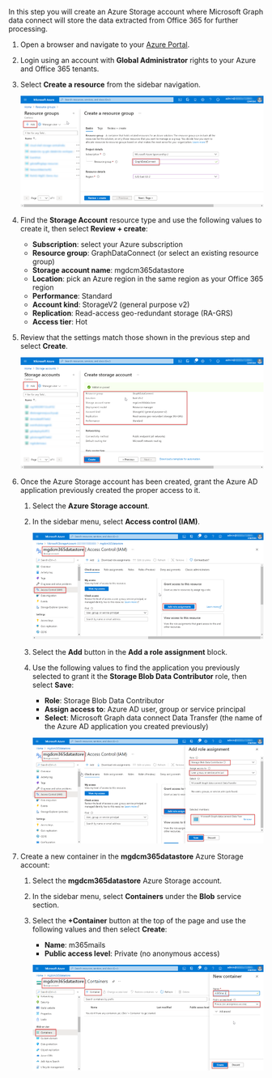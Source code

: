 <!-- markdownlint-disable MD002 MD041 -->

In this step you will create an Azure Storage account where Microsoft Graph data connect will store the data extracted from Office 365 for further processing.

1. Open a browser and navigate to your [Azure Portal](https://portal.azure.com/).

1. Login using an account with **Global Administrator** rights to your Azure and Office 365 tenants.

1. Select **Create a resource** from the sidebar navigation.

    ![Azure-Storage-Create](images/data-connect-azure-storage-create.png)

1. Find the **Storage Account** resource type and use the following values to create it, then select **Review + create**:

    - **Subscription**: select your Azure subscription
    - **Resource group**: GraphDataConnect (or select an existing resource group)
    - **Storage account name**: mgdcm365datastore
    - **Location**: pick an Azure region in the same region as your Office 365 region
    - **Performance**: Standard
    - **Account kind**: StorageV2 (general purpose v2)
    - **Replication**: Read-access geo-redundant storage (RA-GRS)
    - **Access tier**: Hot

1. Review that the settings match those shown in the previous step and select **Create**.

    ![Azure-Storage-Review](images/data-connect-azure-storage-review.png)

1. Once the Azure Storage account has been created, grant the Azure AD application previously created the proper access to it.

    1. Select the **Azure Storage account**.
    1. In the sidebar menu, select **Access control (IAM)**.

        ![Azure-Storage-IAM](images/data-connect-azure-storage-iam.png)

    1. Select the **Add** button in the **Add a role assignment** block.
    1. Use the following values to find the application you previously selected to grant it the **Storage Blob Data Contributor** role, then select **Save**:

        - **Role**: Storage Blob Data Contributor
        - **Assign access to**: Azure AD user, group or service principal
        - **Select**: Microsoft Graph data connect Data Transfer (the name of the Azure AD application you created previously)

        ![Azure-Storage-Role](images/data-connect-azure-storage-role.png)

1. Create a new container in the **mgdcm365datastore** Azure Storage account:

    1. Select the **mgdcm365datastore** Azure Storage account.
    1. In the sidebar menu, select **Containers** under the **Blob** service section.
    1. Select the **+Container** button at the top of the page and use the following values and then select **Create**:

        - **Name**: m365mails
        - **Public access level**: Private (no anonymous access)

        ![Azure-Storage-Container](images/data-connect-azure-storage-container.png)
